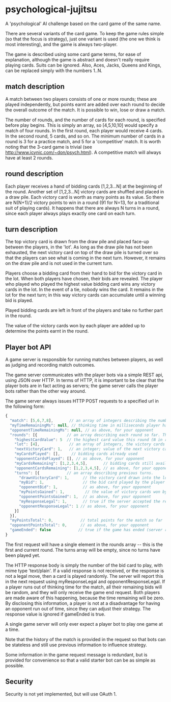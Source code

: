 psychological-jujitsu
=====================

A 'psychological' AI challenge based on the card game of the same name.

There are several variants of the card game. To keep the game rules simple (so that the focus is strategy), just one variant is used (the one we think is most interesting), and the game is always two-player.

The game is described using some card game terms, for ease of explanation, although the game is abstract and doesn't really require playing cards. Suits can be ignored. Also, Aces, Jacks, Queens and Kings, can be replaced simply with the numbers 1..N.

match description
-----------------

A match between two players consists of one or more rounds; these are played independently, but points earnt are added over each round to decide the overall outcome of the match. It is possible to win, lose or draw a match.

The number of rounds, and the number of cards for each round, is specified before play begins. This is simply an array, so [4,5,10,10] would specify a match of four rounds. In the first round, each player would receive 4 cards. In the second round, 5 cards, and so on. The minimum number of cards in a round is 3 for a practice match, and 5 for a 'competitive' match. It is worth noting that the 3-card game is trivial (see http://www.icynic.com/~don/psych.html). A competitive match will always have at least 2 rounds.

round description
-----------------

Each player receives a hand of bidding cards [1,2,3...N] at the beginning of the round. Another set of [1,2,3...N] victory cards are shuffled and placed in a draw pile. Each victory card is worth as many points as its value. So there are N(N+1)/2 victory points to win in a round (91 for N=13, for a traditional suit of playing cards). It happens that there are always N turns in a round, since each player always plays exactly one card on each turn.

turn description
----------------

The top victory card is drawn from the draw pile and placed face-up between the players, in the 'lot'. As long as the draw pile has not been exhausted, the next victory card on top of the draw pile is turned over so that the players can see what is coming in the next turn. However, it remains on the draw pile and is not used in the current turn.

Players choose a bidding card from their hand to bid for the victory card in the lot. When both players have chosen, their bids are revealed. The player who played who played the highest value bidding card wins any victory cards in the lot. In the event of a tie, nobody wins the card. It remains in the lot for the next turn; in this way victory cards can accumulate until a winning bid is played.

Played bidding cards are left in front of the players and take no further part in the round.

The value of the victory cards won by each player are added up to determine the points earnt in the round.

Player bot API
--------------

A game server is responsible for running matches between players, as well as judging and recording match outcomes.

The game server communicates with the player bots via a simple REST api, using JSON over HTTP. In terms of HTTP, it is important to be clear that the player bots are in fact acting as servers; the game server calls the player bots rather than the other way around.

The game server always issues HTTP POST requests to a specified url in the following form:

```javascript
{
  "match": [5,6,7,8],       // an array of integers describing the number of rounds and highest card values
  "myTimeRemainingMs": null, // thinking time in milliseconds player has left this match; null if unlimited.
  "opponentTimeRemainingMs": null, // as above, for your opponent
  "rounds": [{             // an array describing each round so far. The last array element is the current round.
  	"highestCardValue": 5  // the highest card value this round (N in round description above)
    "lot": [4],             // an array of integers, the victory cards currently in the lot
    "nextVictoryCard": 1,   // an integer; value of the next victory card on the draw pile, null if all cards drawn
    "myCardsPlayed": [],     // bidding cards already used
    "opponentCardsPlayed": [], // as above, for your opponent
    "myCardsRemaining": [1,2,3,4,5],       // bidding cards still available for play this round
    "opponentCardsRemaining": [1,2,3,4,5], // as above, for your opponent
    "turns": [{            // an array describing previous turns.
      "drawnVictoryCard": 1,      // the victory card drawn into the lot
      "myBid": 1,                 // the bid card played by the player
      "opponentBid": 1,           // as above, for your opponent
      "myPointsGained": 1,         // the value of victory cards won by your bot (0 if none) on this turn
      "opponentPointsGained": 1,  // as above, for your opponent
      "myResponseLegal": 1,       // true if the server accepted the response from your player bot that turn
      "opponentResponseLegal": 1 // as above, for your opponent
    }]
  }],
  "myPointsTotal": 0,            // total points for the match so far
  "opponentPointsTotal": 0,      // as above, for your opponent
  "gameEnded": false            // true if the game has ended (server reserves right to end match early)
}
```

The first request will have a single element in the rounds array -- this is the first and current round. The turns array will be empty, since no turns have been played yet.

The HTTP response body is simply the number of the bid card to play, with mime type 'text/plain'. If a valid response is not received, or the response is not a legal move, then a card is played randomly. The server will report this in the next request using myResponseLegal and opponentResponseLegal. If a player runs out of thinking time for the match, all their remaining bids will be random, and they will only receive the game end request. Both players are made aware of this happening, because the time remaining will be zero. By disclosing this information, a player is not at a disadvantage for having an opponent run out of time, since they can adjust their strategy. The response value is ignored if gameEnded is true.

A single game server will only ever expect a player bot to play one game at a time.

Note that the history of the match is provided in the request so that bots can be stateless and still use previous information to influence strategy.

Some information in the game request message is redundant, but is provided for convenience so that a valid starter bot can be as simple as possible.

Security
--------

Security is not yet implemented, but will use OAuth 1.